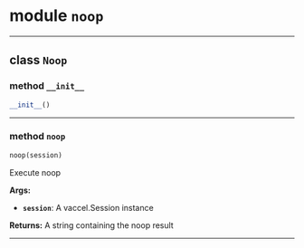 <!-- markdownlint-disable -->

# module `noop`

---

## class `Noop`

### method `__init__`

```python
__init__()
```

---

### method `noop`

```python
noop(session)
```

Execute noop

**Args:**

- <b>`session`</b>: A vaccel.Session instance

**Returns:** A string containing the noop result

---
